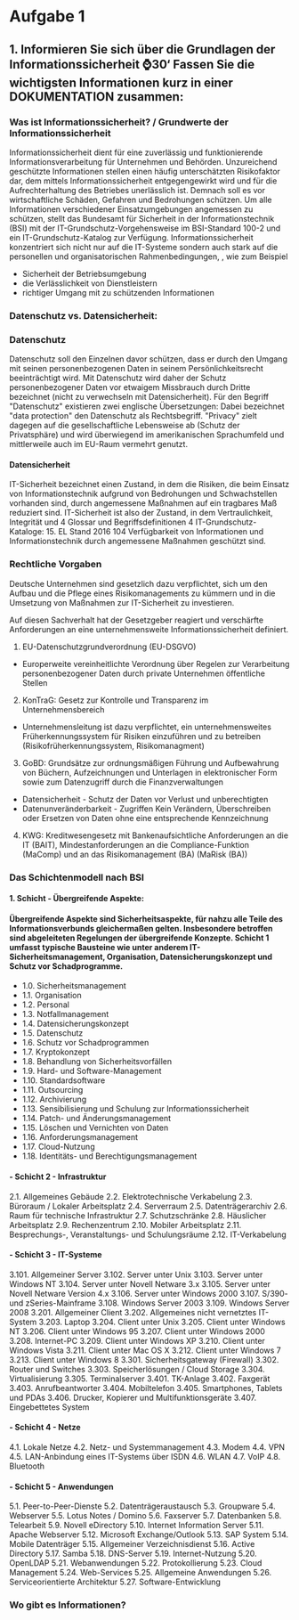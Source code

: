 # Aufgabe 1

## 1. Informieren Sie sich über die Grundlagen der Informationssicherheit ⌚30‘ Fassen Sie die wichtigsten Informationen kurz in einer DOKUMENTATION zusammen:

### Was ist Informationssicherheit? / Grundwerte der Informationssicherheit

Informationssicherheit dient für eine zuverlässig und funktionierende Informationsverarbeitung für Unternehmen und Behörden. Unzureichend geschützte Informationen stellen einen häufig unterschätzten Risikofaktor dar, dem mittels Informationssicherheit entgegengewirkt wird und für die Aufrechterhaltung des Betriebes unerlässlich ist. Demnach soll es vor wirtschaftliche Schäden, Gefahren und Bedrohungen schützen.
Um alle Informationen verschiedener Einsatzumgebungen angemessen zu schützen, stellt das Bundesamt für Sicherheit in der Informationstechnik (BSI) mit der IT-Grundschutz-Vorgehensweise im BSI-Standard 100-2 und ein IT-Grundschutz-Katalog zur Verfügung.
Informationssicherheit konzentriert sich nicht nur auf die IT-Systeme sondern auch stark auf die personellen und organisatorischen Rahmenbedingungen, , wie zum Beispiel

- Sicherheit der Betriebsumgebung 
- die Verlässlichkeit von Dienstleistern
- richtiger Umgang mit zu schützenden Informationen


### Datenschutz vs. Datensicherheit:

### Datenschutz
Datenschutz soll den Einzelnen davor schützen, dass er durch den Umgang mit seinen personenbezogenen
Daten in seinem Persönlichkeitsrecht beeinträchtigt wird. Mit Datenschutz wird daher der Schutz
personenbezogener Daten vor etwaigem Missbrauch durch Dritte bezeichnet (nicht zu verwechseln mit
Datensicherheit).
Für den Begriff "Datenschutz" existieren zwei englische Übersetzungen: Dabei bezeichnet "data protection"
den Datenschutz als Rechtsbegriff. "Privacy" zielt dagegen auf die gesellschaftliche Lebensweise
ab (Schutz der Privatsphäre) und wird überwiegend im amerikanischen Sprachumfeld und mittlerweile
auch im EU-Raum vermehrt genutzt.


#### Datensicherheit
IT-Sicherheit bezeichnet einen Zustand, in dem die Risiken, die beim Einsatz von Informationstechnik aufgrund von Bedrohungen und Schwachstellen vorhanden sind, durch angemessene Maßnahmen auf ein tragbares Maß reduziert sind. IT-Sicherheit ist also der Zustand, in dem Vertraulichkeit, Integrität und 4 Glossar und Begriffsdefinitionen 4 IT-Grundschutz-Kataloge: 15. EL Stand 2016 104 Verfügbarkeit von Informationen und Informationstechnik durch angemessene Maßnahmen geschützt sind.


### Rechtliche Vorgaben


Deutsche Unternehmen sind gesetzlich dazu verpflichtet, sich um den Aufbau und die Pflege eines Risikomanagements zu kümmern und in die Umsetzung von Maßnahmen zur IT-Sicherheit zu investieren.

Auf diesen Sachverhalt hat der Gesetzgeber reagiert und verschärfte Anforderungen an eine unternehmensweite Informationssicherheit definiert.

1. EU-Datenschutzgrundverordnung (EU-DSGVO)
- Europerweite vereinheitlichte Verordnung über Regelen zur Verarbeitung personenbezogener Daten durch private Unternehmen öffentliche Stellen 
2. KonTraG: Gesetz zur Kontrolle und Transparenz im Unternehmensbereich
- Unternehmensleitung ist dazu verpflichtet, ein unternehmensweites Früherkennungssystem für Risiken einzuführen und zu betreiben (Risikofrüherkennungssystem, Risikomanagment)
3. GoBD: Grundsätze zur ordnungsmäßigen Führung und Aufbewahrung von Büchern, Aufzeichnungen und Unterlagen in elektronischer Form sowie zum Datenzugriff durch die Finanzverwaltungen
- Datensicherheit	-
Schutz der Daten vor Verlust und unberechtigten 
- Datenunveränderbarkeit -
Zugriffen	Kein Verändern, Überschreiben oder Ersetzen von Daten ohne eine entsprechende Kennzeichnung
4. KWG: Kreditwesengesetz mit Bankenaufsichtliche Anforderungen an die IT (BAIT), Mindestanforderungen an die Compliance-Funktion (MaComp) und an das Risikomanagement (BA) (MaRisk (BA))

### Das Schichtenmodell nach BSI
#### 1. Schicht - Übergreifende Aspekte:
#### Übergreifende Aspekte sind Sicherheitsaspekte, für nahzu alle Teile des Informationsverbunds gleichermaßen gelten. Insbesondere betroffen sind abgeleiteten Regelungen der übergreifende Konzepte. Schicht 1 umfasst typische Bausteine wie unter anderem IT-Sicherheitsmanagement, Organisation, Datensicherungskonzept und Schutz vor Schadprogramme.
 - 1.0. Sicherheitsmanagement
 - 1.1. Organisation
 - 1.2. Personal
 - 1.3. Notfallmanagement
 - 1.4. Datensicherungskonzept
 - 1.5. Datenschutz
 - 1.6. Schutz vor Schadprogrammen
 - 1.7. Kryptokonzept
 - 1.8. Behandlung von Sicherheitsvorfällen
 - 1.9. Hard- und Software-Management
 - 1.10. Standardsoftware
 - 1.11. Outsourcing
 - 1.12. Archivierung
 - 1.13. Sensibilisierung und Schulung zur Informationssicherheit
 - 1.14. Patch- und Änderungsmanagement
 - 1.15. Löschen und Vernichten von Daten
 - 1.16. Anforderungsmanagement
 - 1.17. Cloud-Nutzung
 - 1.18. Identitäts- und Berechtigungsmanagement
#### - Schicht 2 - Infrastruktur
 2.1. Allgemeines Gebäude
 2.2. Elektrotechnische Verkabelung
 2.3. Büroraum / Lokaler Arbeitsplatz
 2.4. Serverraum
 2.5. Datenträgerarchiv
 2.6. Raum für technische Infrastruktur
 2.7. Schutzschränke
 2.8. Häuslicher Arbeitsplatz
 2.9. Rechenzentrum
 2.10. Mobiler Arbeitsplatz
 2.11. Besprechungs-, Veranstaltungs- und Schulungsräume
 2.12. IT-Verkabelung
#### - Schicht 3 - IT-Systeme
 3.101. Allgemeiner Server
 3.102. Server unter Unix
 3.103. Server unter Windows NT
 3.104. Server unter Novell Netware 3.x
 3.105. Server unter Novell Netware Version 4.x
 3.106. Server unter Windows 2000
 3.107. S/390- und zSeries-Mainframe
 3.108. Windows Server 2003
 3.109. Windows Server 2008
 3.201. Allgemeiner Client
 3.202. Allgemeines nicht vernetztes IT-System
 3.203. Laptop
 3.204. Client unter Unix
 3.205. Client unter Windows NT
 3.206. Client unter Windows 95
 3.207. Client unter Windows 2000
 3.208. Internet-PC
 3.209. Client unter Windows XP
 3.210. Client unter Windows Vista
 3.211. Client unter Mac OS X
 3.212. Client unter Windows 7
 3.213. Client unter Windows 8
 3.301. Sicherheitsgateway (Firewall)
 3.302. Router und Switches
 3.303. Speicherlösungen / Cloud Storage
 3.304. Virtualisierung
 3.305. Terminalserver
 3.401. TK-Anlage
 3.402. Faxgerät
 3.403. Anrufbeantworter
 3.404. Mobiltelefon
 3.405. Smartphones, Tablets und PDAs
 3.406. Drucker, Kopierer und Multifunktionsgeräte
 3.407. Eingebettetes System
#### - Schicht 4 - Netze
 4.1. Lokale Netze
 4.2. Netz- und Systemmanagement
 4.3. Modem
 4.4. VPN
 4.5. LAN-Anbindung eines IT-Systems über ISDN
 4.6. WLAN
 4.7. VoIP
 4.8. Bluetooth
#### - Schicht 5 - Anwendungen
 5.1. Peer-to-Peer-Dienste
 5.2. Datenträgeraustausch
 5.3. Groupware
 5.4. Webserver
 5.5. Lotus Notes / Domino
 5.6. Faxserver
 5.7. Datenbanken
 5.8. Telearbeit
 5.9. Novell eDirectory
 5.10. Internet Information Server
 5.11. Apache Webserver
 5.12. Microsoft Exchange/Outlook
 5.13. SAP System
 5.14. Mobile Datenträger
 5.15. Allgemeiner Verzeichnisdienst
 5.16. Active Directory
 5.17. Samba
 5.18. DNS-Server
 5.19. Internet-Nutzung
 5.20. OpenLDAP
 5.21. Webanwendungen
5.22. Protokollierung
5.23. Cloud Management
5.24. Web-Services
5.25. Allgemeine Anwendungen
5.26. Serviceorientierte Architektur
5.27. Software-Entwicklung


### Wo gibt es Informationen?
